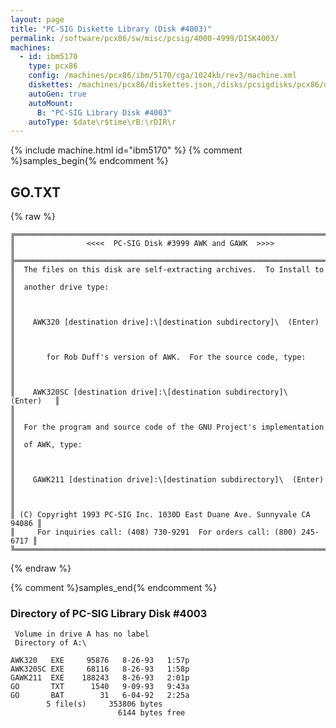 ```yaml
---
layout: page
title: "PC-SIG Diskette Library (Disk #4003)"
permalink: /software/pcx86/sw/misc/pcsig/4000-4999/DISK4003/
machines:
  - id: ibm5170
    type: pcx86
    config: /machines/pcx86/ibm/5170/cga/1024kb/rev3/machine.xml
    diskettes: /machines/pcx86/diskettes.json,/disks/pcsigdisks/pcx86/diskettes.json
    autoGen: true
    autoMount:
      B: "PC-SIG Library Disk #4003"
    autoType: $date\r$time\rB:\rDIR\r
---
```


{% include machine.html id="ibm5170" %}
{% comment %}samples_begin{% endcomment %}

## GO.TXT

{% raw %}
```
╔═════════════════════════════════════════════════════════════════════════╗
║                <<<<  PC-SIG Disk #3999 AWK and GAWK  >>>>               ║
╠═════════════════════════════════════════════════════════════════════════╣
║  The files on this disk are self-extracting archives.  To Install to    ║
║  another drive type:                                                    ║
║                                                                         ║
║    AWK320 [destination drive]:\[destination subdirectory]\  (Enter)     ║
║                                                                         ║
║       for Rob Duff's version of AWK.  For the source code, type:        ║
║                                                                         ║
║    AWK320SC [destination drive]:\[destination subdirectory]\  (Enter)   ║
║                                                                         ║
║  For the program and source code of the GNU Project's implementation    ║
║  of AWK, type:                                                          ║
║                                                                         ║
║    GAWK211 [destination drive]:\[destination subdirectory]\  (Enter)    ║
║                                                                         ║
║ (C) Copyright 1993 PC-SIG Inc. 1030D East Duane Ave. Sunnyvale CA 94086 ║
║     For inquiries call: (408) 730-9291  For orders call: (800) 245-6717 ║
╚═════════════════════════════════════════════════════════════════════════╝
```
{% endraw %}

{% comment %}samples_end{% endcomment %}

### Directory of PC-SIG Library Disk #4003

     Volume in drive A has no label
     Directory of A:\

    AWK320   EXE     95876   8-26-93   1:57p
    AWK320SC EXE     68116   8-26-93   1:58p
    GAWK211  EXE    188243   8-26-93   2:01p
    GO       TXT      1540   9-09-93   9:43a
    GO       BAT        31   6-04-92   2:25a
            5 file(s)     353806 bytes
                            6144 bytes free
